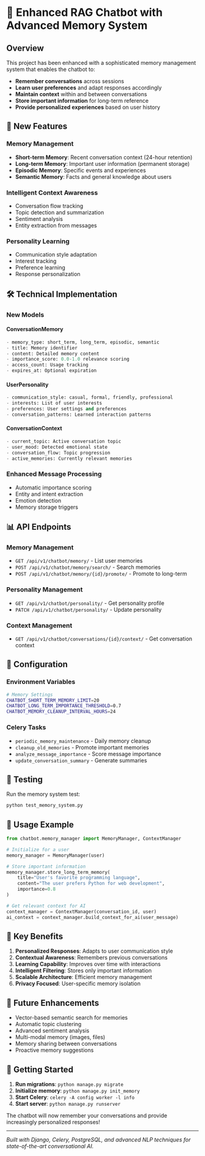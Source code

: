 # 🧠 Enhanced RAG Chatbot with Advanced Memory System

## Overview

This project has been enhanced with a sophisticated memory management system that enables the chatbot to:

- **Remember conversations** across sessions
- **Learn user preferences** and adapt responses accordingly  
- **Maintain context** within and between conversations
- **Store important information** for long-term reference
- **Provide personalized experiences** based on user history

## 🚀 New Features

### Memory Management
- **Short-term Memory**: Recent conversation context (24-hour retention)
- **Long-term Memory**: Important user information (permanent storage)
- **Episodic Memory**: Specific events and experiences
- **Semantic Memory**: Facts and general knowledge about users

### Intelligent Context Awareness
- Conversation flow tracking
- Topic detection and summarization
- Sentiment analysis
- Entity extraction from messages

### Personality Learning
- Communication style adaptation
- Interest tracking
- Preference learning
- Response personalization

## 🛠 Technical Implementation

### New Models

#### ConversationMemory
```python
- memory_type: short_term, long_term, episodic, semantic
- title: Memory identifier
- content: Detailed memory content
- importance_score: 0.0-1.0 relevance scoring
- access_count: Usage tracking
- expires_at: Optional expiration
```

#### UserPersonality
```python
- communication_style: casual, formal, friendly, professional
- interests: List of user interests
- preferences: User settings and preferences
- conversation_patterns: Learned interaction patterns
```

#### ConversationContext
```python
- current_topic: Active conversation topic
- user_mood: Detected emotional state
- conversation_flow: Topic progression
- active_memories: Currently relevant memories
```

### Enhanced Message Processing
- Automatic importance scoring
- Entity and intent extraction
- Emotion detection
- Memory storage triggers

## 📊 API Endpoints

### Memory Management
- `GET /api/v1/chatbot/memory/` - List user memories
- `POST /api/v1/chatbot/memory/search/` - Search memories
- `POST /api/v1/chatbot/memory/{id}/promote/` - Promote to long-term

### Personality Management
- `GET /api/v1/chatbot/personality/` - Get personality profile
- `PATCH /api/v1/chatbot/personality/` - Update personality

### Context Management
- `GET /api/v1/chatbot/conversations/{id}/context/` - Get conversation context

## 🔧 Configuration

### Environment Variables
```bash
# Memory Settings
CHATBOT_SHORT_TERM_MEMORY_LIMIT=20
CHATBOT_LONG_TERM_IMPORTANCE_THRESHOLD=0.7
CHATBOT_MEMORY_CLEANUP_INTERVAL_HOURS=24
```

### Celery Tasks
- `periodic_memory_maintenance` - Daily memory cleanup
- `cleanup_old_memories` - Promote important memories
- `analyze_message_importance` - Score message importance
- `update_conversation_summary` - Generate summaries

## 🧪 Testing

Run the memory system test:
```bash
python test_memory_system.py
```

## 🎯 Usage Example

```python
from chatbot.memory_manager import MemoryManager, ContextManager

# Initialize for a user
memory_manager = MemoryManager(user)

# Store important information
memory_manager.store_long_term_memory(
    title="User's favorite programming language",
    content="The user prefers Python for web development",
    importance=0.8
)

# Get relevant context for AI
context_manager = ContextManager(conversation_id, user)
ai_context = context_manager.build_context_for_ai(user_message)
```

## 🎨 Key Benefits

1. **Personalized Responses**: Adapts to user communication style
2. **Contextual Awareness**: Remembers previous conversations
3. **Learning Capability**: Improves over time with interactions
4. **Intelligent Filtering**: Stores only important information
5. **Scalable Architecture**: Efficient memory management
6. **Privacy Focused**: User-specific memory isolation

## 🔮 Future Enhancements

- Vector-based semantic search for memories
- Automatic topic clustering
- Advanced sentiment analysis
- Multi-modal memory (images, files)
- Memory sharing between conversations
- Proactive memory suggestions

## 🚀 Getting Started

1. **Run migrations**: `python manage.py migrate`
2. **Initialize memory**: `python manage.py init_memory`
3. **Start Celery**: `celery -A config worker -l info`
4. **Start server**: `python manage.py runserver`

The chatbot will now remember your conversations and provide increasingly personalized responses!

---

*Built with Django, Celery, PostgreSQL, and advanced NLP techniques for state-of-the-art conversational AI.*
